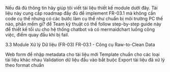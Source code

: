 Nếu đã đủ thông tin hãy giúp tôi viết tài liệu thiết kế module dưới đây.
Tài liệu này cung cấp roadmap đầy đủ để implement FR-03.1 mà không cần code cụ thể nhưng 
có các bước làm cụ thể như chuẩn bị môi trường PC thế nào, phần mềm gì?
 để Team kỹ thuật có thể follow step-by-step guide này để thiết kế tối ưu cho hệ thống chatbot
 và có mermaidchart luồng công việc, điểm quay đầu khi bị fail.

3.3 Module Xử lý Dữ liệu (FR-03)
FR-03.1 - Công cụ Raw-to-Clean Data

Web form để nhập metadata cho tài liệu mới
Template chuẩn cho các loại tài liệu khác nhau
Validation dữ liệu đầu vào bắt buộc
Export tài liệu đã xử lý theo format chuẩn
